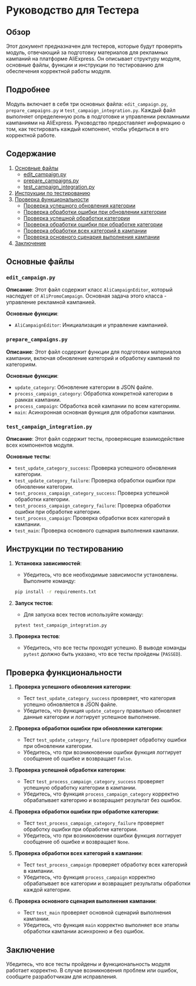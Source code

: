 # Руководство для Тестера

## Обзор

Этот документ предназначен для тестеров, которые будут проверять модуль, отвечающий за подготовку материалов для рекламных кампаний на платформе AliExpress. Он описывает структуру модуля, основные файлы, функции и инструкции по тестированию для обеспечения корректной работы модуля.

## Подробнее

Модуль включает в себя три основных файла: `edit_campaign.py`, `prepare_campaigns.py` и `test_campaign_integration.py`. Каждый файл выполняет определенную роль в подготовке и управлении рекламными кампаниями на AliExpress. Руководство предоставляет информацию о том, как тестировать каждый компонент, чтобы убедиться в его корректной работе.

## Содержание

1.  [Основные файлы](#основные-файлы)
    *   [edit\_campaign.py](#edit_campaignpy)
    *   [prepare\_campaigns.py](#prepare_campaignspy)
    *   [test\_campaign\_integration.py](#test_campaign_integrationpy)
2.  [Инструкции по тестированию](#инструкции-по-тестированию)
3.  [Проверка функциональности](#проверка-функциональности)
    *   [Проверка успешного обновления категории](#проверка-успешного-обновления-категории)
    *   [Проверка обработки ошибки при обновлении категории](#проверка-обработки-ошибки-при-обновлении-категории)
    *   [Проверка успешной обработки категории](#проверка-успешной-обработки-категории)
    *   [Проверка обработки ошибки при обработке категории](#проверка-обработки-ошибки-при-обработке-категории)
    *   [Проверка обработки всех категорий в кампании](#проверка-обработки-всех-категорий-в-кампании)
    *   [Проверка основного сценария выполнения кампании](#проверка-основного-сценария-выполнения-кампании)
4.  [Заключение](#заключение)

## Основные файлы

### `edit_campaign.py`

**Описание**: Этот файл содержит класс `AliCampaignEditor`, который наследует от `AliPromoCampaign`. Основная задача этого класса - управление рекламной кампанией.

**Основные функции**:

*   `AliCampaignEditor`: Инициализация и управление кампанией.

### `prepare_campaigns.py`

**Описание**: Этот файл содержит функции для подготовки материалов кампании, включая обновление категорий и обработку кампаний по категориям.

**Основные функции**:

*   `update_category`: Обновление категории в JSON файле.
*   `process_campaign_category`: Обработка конкретной категории в рамках кампании.
*   `process_campaign`: Обработка всей кампании по всем категориям.
*   `main`: Асинхронная основная функция для обработки кампании.

### `test_campaign_integration.py`

**Описание**: Этот файл содержит тесты, проверяющие взаимодействие всех компонентов модуля.

**Основные тесты**:

*   `test_update_category_success`: Проверка успешного обновления категории.
*   `test_update_category_failure`: Проверка обработки ошибки при обновлении категории.
*   `test_process_campaign_category_success`: Проверка успешной обработки категории.
*   `test_process_campaign_category_failure`: Проверка обработки ошибки при обработке категории.
*   `test_process_campaign`: Проверка обработки всех категорий в кампании.
*   `test_main`: Проверка основного сценария выполнения кампании.

## Инструкции по тестированию

1.  **Установка зависимостей**:

    *   Убедитесь, что все необходимые зависимости установлены. Выполните команду:

    ```sh
    pip install -r requirements.txt
    ```

2.  **Запуск тестов**:

    *   Для запуска всех тестов используйте команду:

    ```sh
    pytest test_campaign_integration.py
    ```

3.  **Проверка тестов**:

    *   Убедитесь, что все тесты проходят успешно. В выводе команды `pytest` должно быть указано, что все тесты пройдены (`PASSED`).

## Проверка функциональности

1.  **Проверка успешного обновления категории**:

    *   Тест `test_update_category_success` проверяет, что категория успешно обновляется в JSON файле.
    *   Убедитесь, что функция `update_category` правильно обновляет данные категории и логгирует успешное выполнение.

2.  **Проверка обработки ошибки при обновлении категории**:

    *   Тест `test_update_category_failure` проверяет обработку ошибки при обновлении категории.
    *   Убедитесь, что при возникновении ошибки функция логгирует сообщение об ошибке и возвращает `False`.

3.  **Проверка успешной обработки категории**:

    *   Тест `test_process_campaign_category_success` проверяет успешную обработку категории в кампании.
    *   Убедитесь, что функция `process_campaign_category` корректно обрабатывает категорию и возвращает результат без ошибок.

4.  **Проверка обработки ошибки при обработке категории**:

    *   Тест `test_process_campaign_category_failure` проверяет обработку ошибки при обработке категории.
    *   Убедитесь, что при возникновении ошибки функция логгирует сообщение об ошибке и возвращает `None`.

5.  **Проверка обработки всех категорий в кампании**:

    *   Тест `test_process_campaign` проверяет обработку всех категорий в кампании.
    *   Убедитесь, что функция `process_campaign` корректно обрабатывает все категории и возвращает результаты обработки каждой категории.

6.  **Проверка основного сценария выполнения кампании**:

    *   Тест `test_main` проверяет основной сценарий выполнения кампании.
    *   Убедитесь, что функция `main` корректно выполняет все этапы обработки кампании асинхронно и без ошибок.

## Заключение

Убедитесь, что все тесты пройдены и функциональность модуля работает корректно. В случае возникновения проблем или ошибок, сообщите разработчикам для исправления.